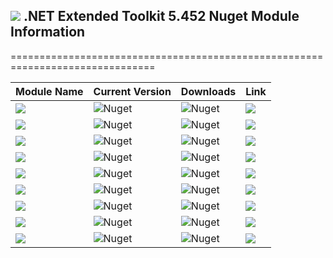 ## <img src="https://github.com/Wagnerp/Krypton-NET-Version-Dashboard/blob/master/Assets/Icons/PNG/KR%2064%20%20x%2064%20Orange.png" /> .NET Extended Toolkit 5.452 Nuget Module Information

===============================================================================

| Module Name | Current Version | Downloads | Link |
|---|---|---|---|
| <img src="https://img.shields.io/badge/Module-Core-orange.svg" /> | ![Nuget](https://img.shields.io/nuget/v/KryptonExtendedToolkit5452CoreModule) | ![Nuget](https://img.shields.io/nuget/dt/KryptonExtendedToolkit5452CoreModule?color=brightgreen) |  <a href="https://www.nuget.org/packages/KryptonExtendedToolkit5452CoreModule/"><img src="https://img.shields.io/badge/Download-Link-9cf.svg" /></a> |
| <img src="https://img.shields.io/badge/Module-Colour Controls-orange.svg" /> | ![Nuget](https://img.shields.io/nuget/v/KryptonExtendedToolkit5452ExtendedColourControlsModule) | ![Nuget](https://img.shields.io/nuget/dt/KryptonExtendedToolkit5452ExtendedColourControlsModule?color=brightgreen) | <a href="https://www.nuget.org/packages/KryptonExtendedToolkit5452ExtendedColourControlsModule/"><img src="https://img.shields.io/badge/Download-Link-9cf.svg" /></a> |
| <img src="https://img.shields.io/badge/Module-Dialogs-orange.svg" /> | ![Nuget](https://img.shields.io/nuget/v/KryptonExtendedToolkit5452ExtendedDialogsModule) | ![Nuget](https://img.shields.io/nuget/dt/KryptonExtendedToolkit5452ExtendedDialogsModule?color=brightgreen) | <a href="https://www.nuget.org/packages/KryptonExtendedToolkit5452ExtendedDialogsModule/"><img src="https://img.shields.io/badge/Download-Link-9cf.svg" /></a> |
| <img src="https://img.shields.io/badge/Module-Menu & Toolbar Items-orange.svg" /> | ![Nuget](https://img.shields.io/nuget/v/KryptonExtendedToolkit5452ExtendedMenuAndToolbarItemsModule) | ![Nuget](https://img.shields.io/nuget/dt/KryptonExtendedToolkit5452ExtendedMenuAndToolbarItemsModule?color=brightgreen) |<a href="https://www.nuget.org/packages/KryptonExtendedToolkit5452ExtendedMenuAndToolbarItemsModule/"><img src="https://img.shields.io/badge/Download-Link-9cf.svg" /></a> |
| <img src="https://img.shields.io/badge/Module-Floating Menu & Toolbars-orange.svg" /> | ![Nuget](https://img.shields.io/nuget/v/KryptonExtendedToolkit5452FloatingMenuAndToolbarsModule) | ![Nuget](https://img.shields.io/nuget/dt/KryptonExtendedToolkit5452FloatingMenuAndToolbarsModule?color=brightgreen) | <a href="https://www.nuget.org/packages/KryptonExtendedToolkit5452FloatingMenuAndToolbarsModule/"><img src="https://img.shields.io/badge/Download-Link-9cf.svg" /></a> |
| <img src="https://img.shields.io/badge/Module-IO Components-orange.svg" /> | ![Nuget](https://img.shields.io/nuget/v/KryptonExtendedToolkit5452IOComponentsModule) | ![Nuget](https://img.shields.io/nuget/dt/KryptonExtendedToolkit5452IOComponentsModule?color=brightgreen) | <a href="https://www.nuget.org/packages/KryptonExtendedToolkit5452IOComponentsModule/"><img src="https://img.shields.io/badge/Download-Link-9cf.svg" /></a> |
| <img src="https://img.shields.io/badge/Module-Krypton Outlook Grid-orange.svg" /> | ![Nuget](https://img.shields.io/nuget/v/KryptonExtendedToolkit5452KryptonOutlookGridModule) | ![Nuget](https://img.shields.io/nuget/dt/KryptonExtendedToolkit5452KryptonOutlookGridModule?color=brightgreen) | <a href="https://www.nuget.org/packages/KryptonExtendedToolkit5452KryptonOutlookGridModule/"><img src="https://img.shields.io/badge/Download-Link-9cf.svg" /></a> |
| <img src="https://img.shields.io/badge/Module-Navi Suite-orange.svg" /> | ![Nuget](https://img.shields.io/nuget/v/KryptonExtendedToolkit5452NaviSuiteModule) | ![Nuget](https://img.shields.io/nuget/dt/KryptonExtendedToolkit5452NaviSuiteModule?color=brightgreen) | <a href="https://www.nuget.org/packages/KryptonExtendedToolkit5452NaviSuiteModule/"><img src="https://img.shields.io/badge/Download-Link-9cf.svg" /></a> |
| <img src="https://img.shields.io/badge/Module-Task Dialogs-orange.svg" /> | ![Nuget](https://img.shields.io/nuget/v/KryptonExtendedToolkit5452TaskDialogsModule) | ![Nuget](https://img.shields.io/nuget/dt/KryptonExtendedToolkit5452TaskDialogsModule?color=brightgreen) | <a href="https://www.nuget.org/packages/KryptonExtendedToolkit5452TaskDialogsModule/"><img src="https://img.shields.io/badge/Download-Link-9cf.svg" /></a> |